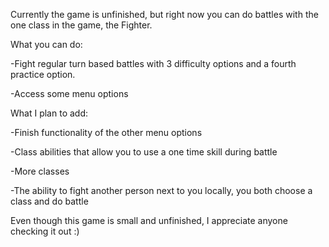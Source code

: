 Currently the game is unfinished, but right now you can do battles with the one class in the game, the Fighter.

What you can do:

-Fight regular turn based battles with 3 difficulty options and a fourth practice option.

-Access some menu options

What I plan to add:

-Finish functionality of the other menu options

-Class abilities that allow you to use a one time skill during battle 

-More classes

-The ability to fight another person next to you locally, you both choose a class and do battle

Even though this game is small and unfinished, I appreciate anyone checking it out :)
